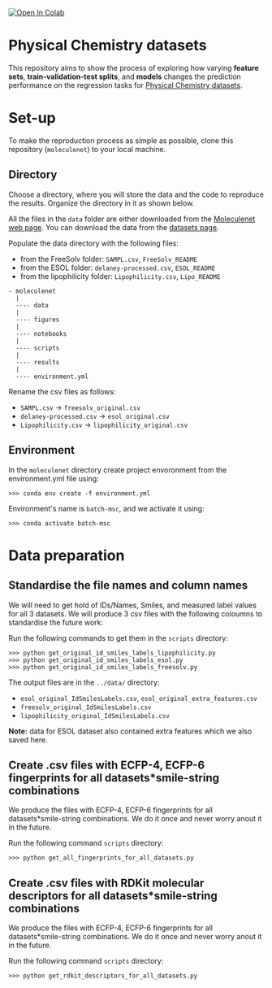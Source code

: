 <a href="https://colab.research.google.com/github/GeorgeBatch/learning-ligand/blob/master/readme.ipynb" target="_parent"><img src="https://colab.research.google.com/assets/colab-badge.svg" alt="Open In Colab"/></a>

# Physical Chemistry datasets

This repository aims to show the process of exploring how varying **feature sets**, **train-validation-test splits**, and **models** changes the prediction performance on the regression tasks for [Physical Chemistry datasets](http://moleculenet.ai/datasets-1).

# Set-up

To make the reproduction process as simple as possible, clone this repository (`moleculenet`) to your local machine.

## Directory

Choose a directory, where you will store the data and the code to reproduce the results. Organize the directory in it as shown below.

All the files in the `data` folder are either downloaded from the [Moleculenet web page](http://moleculenet.ai/). You can download the data from the [datasets page](http://moleculenet.ai/datasets-1).

Populate the data directory with the following files:

- from the FreeSolv folder: `SAMPL.csv`, `FreeSolv_README`
- from the ESOL folder: `delaney-processed.csv`, `ESOL_README`
- from the lipophilicity folder: `Lipophilicity.csv`, `Lipo_README`

```
- moleculenet
  |
  ---- data
  |
  ---- figures
  |
  ---- notebooks
  |
  ---- scripts
  |
  ---- results
  |
  ---- environment.yml
```

Rename the csv files as follows:

- `SAMPL.csv` $\to$ `freesolv_original.csv`
- `delaney-processed.csv` $\to$ `esol_original.csv`
- `Lipophilicity.csv` $\to$ `lipophilicity_original.csv`

## Environment

In the `moleculenet` directory create project envoronment from the environment.yml file using:
```
>>> conda env create -f environment.yml
```

Environment's name is `batch-msc`, and we activate it using:
```
>>> conda activate batch-msc
```

# Data preparation

## Standardise the file names and column names

We will need to get hold of IDs/Names, Smiles, and measured label values for all 3 datasets. We will produce 3 csv files with the following coloumns to standardise the future work:

Run the following commands to get them in the `scripts` directory:

```
>>> python get_original_id_smiles_labels_lipophilicity.py 
>>> python get_original_id_smiles_labels_esol.py 
>>> python get_original_id_smiles_labels_freesolv.py 
```

The output files are in the `../data/` directory:
- `esol_original_IdSmilesLabels.csv`, `esol_original_extra_features.csv`
- `freesolv_original_IdSmilesLabels.csv`
- `lipophilicity_original_IdSmilesLabels.csv`

**Note:** data for ESOL dataset also contained extra features which we also saved here.

## Create .csv files with ECFP-4, ECFP-6 fingerprints for all datasets*smile-string combinations

We produce the files with ECFP-4, ECFP-6 fingerprints for all datasets*smile-string combinations. We do it once and never worry anout it in the future.

Run the following command `scripts` directory:
```
>>> python get_all_fingerprints_for_all_datasets.py
```

## Create .csv files with RDKit molecular descriptors for all datasets*smile-string combinations

We produce the files with ECFP-4, ECFP-6 fingerprints for all datasets*smile-string combinations. We do it once and never worry anout it in the future.

Run the following command `scripts` directory:
```
>>> python get_rdkit_descriptors_for_all_datasets.py
```


